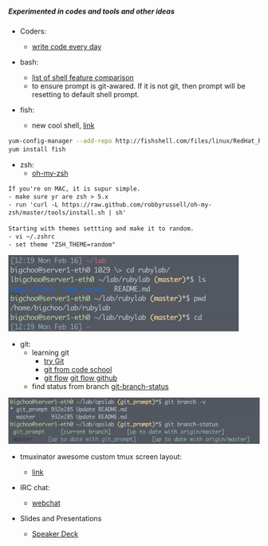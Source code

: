 ##### Experimented in codes and tools and other ideas

* Coders:
  - [write code every day](http://ejohn.org/blog/write-code-every-day/)

* bash:
  - [list of shell feature comparison](http://hyperpolyglot.org/unix-shells)
  - to ensure prompt is git-awared. If it is not git, then prompt will be resetting to default shell prompt.

* fish:
  - new cool shell, [link](http://fishshell.com/)
```bash
yum-config-manager --add-repo http://fishshell.com/files/linux/RedHat_RHEL-6/fish.release:2.repo
yum install fish
```

* zsh:
  - [oh-my-zsh](https://github.com/robbyrussell/oh-my-zsh)
```
If you're on MAC, it is supur simple. 
- make sure yr are zsh > 5.x
- run 'curl -L https://raw.github.com/robbyrussell/oh-my-zsh/master/tools/install.sh | sh'

Starting with themes settting and make it to random.
- vi ~/.zshrc
- set theme "ZSH_THEME=random"
```

![git_prompt](https://github.com/boonchu/opslab/blob/master/tools/ideas/git_prompt.png)

* git:
  * learning git
     - [try Git](https://try.github.io)
     - [git from code school](http://gitreal.codeschool.com)
     - [git flow](http://danielkummer.github.io/git-flow-cheatsheet/) [git flow github](https://github.com/nvie/gitflow)
  - find status from branch [git-branch-status](https://github.com/alexdavid/git-branch-status)

![git_branch_status](https://github.com/boonchu/opslab/blob/master/tools/ideas/git_branch_status.png)

* tmuxinator awesome custom tmux screen layout:
  - [link](https://github.com/tmuxinator/tmuxinator)

* IRC chat:
  - [webchat](http://webchat.freenode.net/)

* Slides and Presentations
  - [Speaker Deck](https://speakerdeck.com)
